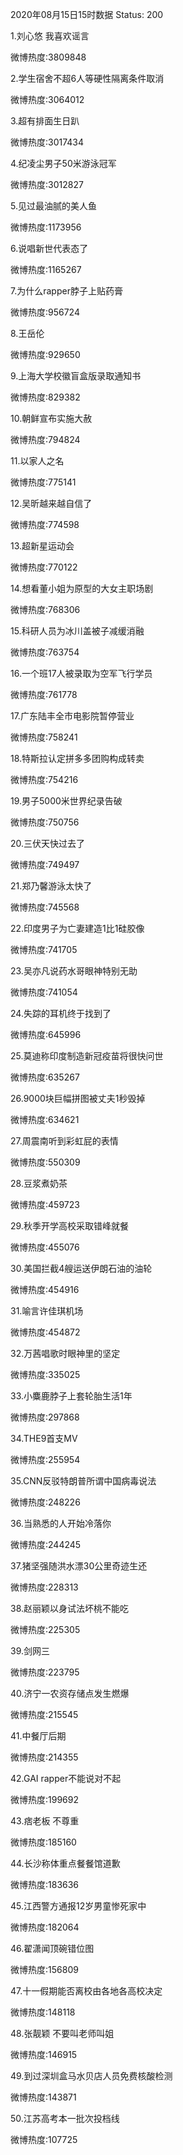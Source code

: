 2020年08月15日15时数据
Status: 200

1.刘心悠 我喜欢谣言

微博热度:3809848

2.学生宿舍不超6人等硬性隔离条件取消

微博热度:3064012

3.超有排面生日趴

微博热度:3017434

4.纪凌尘男子50米游泳冠军

微博热度:3012827

5.见过最油腻的美人鱼

微博热度:1173956

6.说唱新世代表态了

微博热度:1165267

7.为什么rapper脖子上贴药膏

微博热度:956724

8.王岳伦

微博热度:929650

9.上海大学校徽盲盒版录取通知书

微博热度:829382

10.朝鲜宣布实施大赦

微博热度:794824

11.以家人之名

微博热度:775141

12.吴昕越来越自信了

微博热度:774598

13.超新星运动会

微博热度:770122

14.想看董小姐为原型的大女主职场剧

微博热度:768306

15.科研人员为冰川盖被子减缓消融

微博热度:763754

16.一个班17人被录取为空军飞行学员

微博热度:761778

17.广东陆丰全市电影院暂停营业

微博热度:758241

18.特斯拉认定拼多多团购构成转卖

微博热度:754216

19.男子5000米世界纪录告破

微博热度:750756

20.三伏天快过去了

微博热度:749497

21.郑乃馨游泳太快了

微博热度:745568

22.印度男子为亡妻建造1比1硅胶像

微博热度:741705

23.吴亦凡说药水哥眼神特别无助

微博热度:741054

24.失踪的耳机终于找到了

微博热度:645996

25.莫迪称印度制造新冠疫苗将很快问世

微博热度:635267

26.9000块巨幅拼图被丈夫1秒毁掉

微博热度:634621

27.周震南听到彩虹屁的表情

微博热度:550309

28.豆浆煮奶茶

微博热度:459723

29.秋季开学高校采取错峰就餐

微博热度:455076

30.美国拦截4艘运送伊朗石油的油轮

微博热度:454916

31.喻言许佳琪机场

微博热度:454872

32.万茜唱歌时眼神里的坚定

微博热度:335025

33.小麋鹿脖子上套轮胎生活1年

微博热度:297868

34.THE9首支MV

微博热度:255954

35.CNN反驳特朗普所谓中国病毒说法

微博热度:248226

36.当熟悉的人开始冷落你

微博热度:244245

37.猪坚强随洪水漂30公里奇迹生还

微博热度:228313

38.赵丽颖以身试法坏桃不能吃

微博热度:225305

39.剑网三

微博热度:223795

40.济宁一农资存储点发生燃爆

微博热度:215545

41.中餐厅后期

微博热度:214355

42.GAI rapper不能说对不起

微博热度:199692

43.痞老板 不尊重

微博热度:185160

44.长沙称体重点餐餐馆道歉

微博热度:183636

45.江西警方通报12岁男童惨死家中

微博热度:182064

46.翟潇闻顶碗错位图

微博热度:156809

47.十一假期能否离校由各地各高校决定

微博热度:148118

48.张靓颖 不要叫老师叫姐

微博热度:146915

49.到过深圳盒马水贝店人员免费核酸检测

微博热度:143871

50.江苏高考本一批次投档线

微博热度:107725

